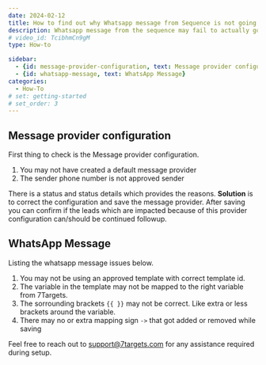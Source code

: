 ```yaml
---
date: 2024-02-12
title: How to find out why Whatsapp message from Sequence is not going
description: Whatsapp message from the sequence may fail to actually go and there may be different reasons
# video_id: TcibhmCn9gM
type: How-to

sidebar:
  - {id: message-provider-configuration, text: Message provider configuration}
  - {id: whatsapp-message, text: WhatsApp Message}
categories:
  - How-To
# set: getting-started
# set_order: 3
---
```


## Message provider configuration
First thing to check is the Message provider configuration. 
1. You may not have created a default message provider
1. The sender phone number is not approved sender

There is a status and status details which provides the reasons. 
**Solution** is to correct the configuration and save the message provider.
After saving you can confirm if the leads which are impacted because of this provider configuration can/should be continued followup.

## WhatsApp Message
Listing the whatsapp message issues below. 
1. You may not be using an approved template with correct template id. 
1. The variable in the template may not be mapped to the right variable from 7Targets.
1. The sorrounding brackets ```{{ }}``` may not be correct. Like extra or less brackets around the variable.
1. There may no or extra mapping sign `->` that got added or removed while saving

Feel free to reach out to support@7targets.com for any assistance required during setup.
